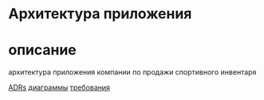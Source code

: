 # Архитектура приложения
# описание
архитектура приложения компании по продажи спортивного инвентаря

[ADRs](ADRs/readme.md)
[диаграммы](diagrams/readme.md)
[требования](requirements/readme.md)